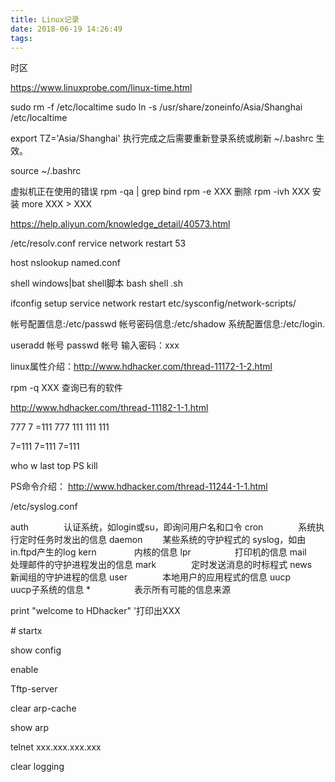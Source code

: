 ```yaml
---
title: Linux记录
date: 2018-06-19 14:26:49
tags:
---
```



时区


https://www.linuxprobe.com/linux-time.html

sudo rm -f /etc/localtime
sudo ln -s /usr/share/zoneinfo/Asia/Shanghai /etc/localtime

export TZ='Asia/Shanghai'
执行完成之后需要重新登录系统或刷新 ~/.bashrc 生效。

source ~/.bashrc


虚拟机正在使用的错误
rpm -qa | grep bind
rpm -e XXX 删除
rpm -ivh XXX 安装
more XXX > XXX

https://help.aliyun.com/knowledge_detail/40573.html

/etc/resolv.conf
rervice network restart 53

host
nslookup
named.conf

shell windows|bat shell脚本
bash shell .sh

ifconfig  setup
service network restart
etc/sysconfig/network-scripts/


帐号配置信息:/etc/passwd
帐号密码信息:/etc/shadow
系统配置信息:/etc/login.

useradd 帐号
passwd 帐号
输入密码：xxx

linux属性介绍：http://www.hdhacker.com/thread-11172-1-2.html

rpm -q XXX 查询已有的软件

http://www.hdhacker.com/thread-11182-1-1.html

777  7 =111  777  111  111 111

7=111
7=111
7=111


who w last top PS kill

PS命令介绍：
http://www.hdhacker.com/thread-11244-1-1.html

/etc/syslog.conf

auth　　　　认证系统，如login或su，即询问用户名和口令
cron　　　　系统执行定时任务时发出的信息
daemon　　  某些系统的守护程式的 syslog，如由in.ftpd产生的log
kern　　　 　内核的信息
lpr　　　　　打印机的信息
mail　　　　处理邮件的守护进程发出的信息
mark　　　　定时发送消息的时标程式
news　　　　新闻组的守护进程的信息
user　　　　本地用户的应用程式的信息
uucp　　　　uucp子系统的信息
*　　　　　表示所有可能的信息来源



print "welcome to HDhacker"  '打印出XXX
<!--注释-->    #  startx

show config

enable

Tftp-server

clear arp-cache

show arp

telnet xxx.xxx.xxx.xxx

clear logging

